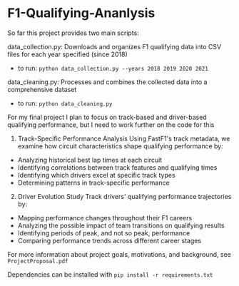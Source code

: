 # F1-Qualifying-Ananlysis


So far this project provides two main scripts:

data_collection.py: Downloads and organizes F1 qualifying data into CSV files for each year specified (since 2018)
- to run: `python data_collection.py --years 2018 2019 2020 2021`


data_cleaning.py: Processes and combines the collected data into a comprehensive dataset
- to run: `python data_cleaning.py`

For my final project I plan to focus on track-based and driver-based qualifying performance, but I need to work further on the code for this 

1. Track-Specific Performance Analysis
Using FastF1's track metadata, we examine how circuit characteristics shape qualifying performance by:

- Analyzing historical best lap times at each circuit
- Identifying correlations between track features and qualifying times
- Identifying which drivers excel at specific track types
- Determining patterns in track-specific performance

2. Driver Evolution Study
Track drivers' qualifying performance trajectories by:

- Mapping performance changes throughout their F1 careers
- Analyzing the possible impact of team transitions on qualifying results
- Identifying periods of peak, and not so peak, performance
- Comparing performance trends across different career stages

For more information about project goals, motivations, and background, see `ProjectProposal.pdf`

Dependencies can be installed with `pip install -r requirements.txt`
